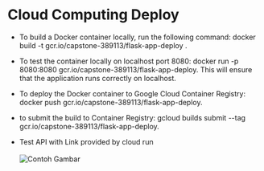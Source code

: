 # Cloud Computing Deploy 

- To build a Docker container locally,  run the following command: docker build -t gcr.io/capstone-389113/flask-app-deploy .

- To test the container locally on localhost port 8080: docker run -p 8080:8080 gcr.io/capstone-389113/flask-app-deploy. This will ensure that the application runs correctly on localhost.

- To deploy the Docker container to Google Cloud Container Registry: docker push gcr.io/capstone-389113/flask-app-deploy.

 - to submit the build to Container Registry: gcloud builds submit --tag gcr.io/capstone-389113/flask-app-deploy.
 - Test API with Link provided by cloud run
 <br><br>
![Contoh Gambar](https://drive.google.com/uc?id=149eKbO-jBO_dh0lrpOOU7w7KWa1IoBBP)
